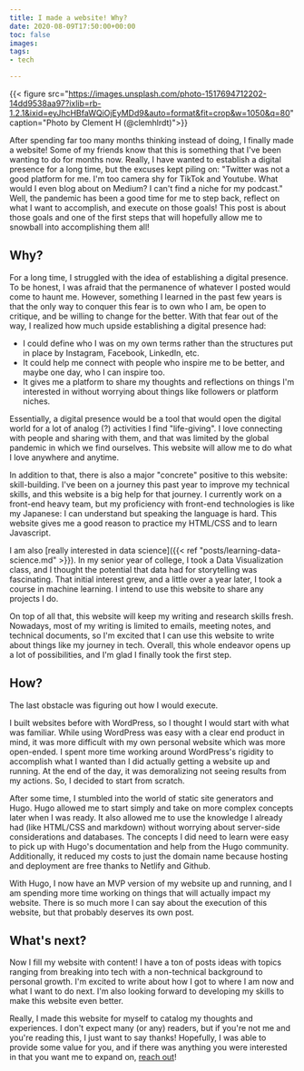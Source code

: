 ```yaml
---
title: I made a website! Why?
date: 2020-08-09T17:50:00+00:00
toc: false
images: 
tags:
- tech

---
```

{{< figure src="https://images.unsplash.com/photo-1517694712202-14dd9538aa97?ixlib=rb-1.2.1&ixid=eyJhcHBfaWQiOjEyMDd9&auto=format&fit=crop&w=1050&q=80" caption="Photo by Clement H (@clemhlrdt)">}}

After spending far too many months thinking instead of doing, I finally made a website! Some of my friends know that this is something that I've been wanting to do for months now. Really, I have wanted to establish a digital presence for a long time, but the excuses kept piling on: "Twitter was not a good platform for me. I'm too camera shy for TikTok and Youtube. What would I even blog about on Medium? I can't find a niche for my podcast." Well, the pandemic has been a good time for me to step back, reflect on what I want to accomplish, and execute on those goals! This post is about those goals and one of the first steps that will hopefully allow me to snowball into accomplishing them all!

## Why?

For a long time, I struggled with the idea of establishing a digital presence. To be honest, I was afraid that the permanence of whatever I posted would come to haunt me. However, something I learned in the past few years is that the only way to conquer this fear is to own who I am, be open to critique, and be willing to change for the better. With that fear out of the way, I realized how much upside establishing a digital presence had:

* I could define who I was on my own terms rather than the structures put in place by Instagram, Facebook, LinkedIn, etc.
* It could help me connect with people who inspire me to be better, and maybe one day, who I can inspire too.
* It gives me a platform to share my thoughts and reflections on things I'm interested in without worrying about things like followers or platform niches.

Essentially, a digital presence would be a tool that would open the digital world for a lot of analog (?) activities I find "life-giving". I love connecting with people and sharing with them, and that was limited by the global pandemic in which we find ourselves. This website will allow me to do what I love anywhere and anytime.

In addition to that, there is also a major "concrete" positive to this website: skill-building. I've been on a journey this past year to improve my technical skills, and this website is a big help for that journey. I currently work on a front-end heavy team, but my proficiency with front-end technologies is like my Japanese: I can understand but speaking the language is hard. This website gives me a good reason to practice my HTML/CSS and to learn Javascript.

I am also [really interested in data science]({{< ref "posts/learning-data-science.md" >}}). In my senior year of college, I took a Data Visualization class, and I thought the potential that data had for storytelling was fascinating. That initial interest grew, and a little over a year later, I took a course in machine learning. I intend to use this website to share any projects I do.

On top of all that, this website will keep my writing and research skills fresh. Nowadays, most of my writing is limited to emails, meeting notes, and technical documents, so I'm excited that I can use this website to write about things like my journey in tech. Overall, this whole endeavor opens up a lot of possibilities, and I'm glad I finally took the first step.

## How?

The last obstacle was figuring out how I would execute.

I built websites before with WordPress, so I thought I would start with what was familiar. While using WordPress was easy with a clear end product in mind, it was more difficult with my own personal website which was more open-ended. I spent more time working around WordPress's rigidity to accomplish what I wanted than I did actually getting a website up and running. At the end of the day, it was demoralizing not seeing results from my actions. So, I decided to start from scratch.

After some time, I stumbled into the world of static site generators and Hugo. Hugo allowed me to start simply and take on more complex concepts later when I was ready. It also allowed me to use the knowledge I already had (like HTML/CSS and markdown) without worrying about server-side considerations and databases. The concepts I did need to learn were easy to pick up with Hugo's documentation and help from the Hugo community. Additionally, it reduced my costs to just the domain name because hosting and deployment are free thanks to Netlify and Github.

With Hugo, I now have an MVP version of my website up and running, and I am spending more time working on things that will actually impact my website. There is so much more I can say about the execution of this website, but that probably deserves its own post.

## What's next?

Now I fill my website with content! I have a ton of posts ideas with topics ranging from breaking into tech with a non-technical background to personal growth. I'm excited to write about how I got to where I am now and what I want to do next. I'm also looking forward to developing my skills to make this website even better.

Really, I made this website for myself to catalog my thoughts and experiences. I don't expect many (or any) readers, but if you're not me and you're reading this, I just want to say thanks! Hopefully, I was able to provide some value for you, and if there was anything you were interested in that you want me to expand on, [reach out](mailto:hello@kjperez.com)!